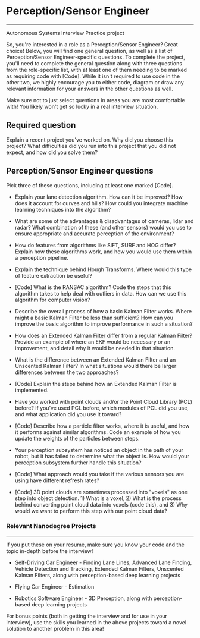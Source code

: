 # Perception/Sensor Engineer

___
Autonomous Systems Interview Practice project


So, you're interested in a role as a Perception/Sensor Engineer? Great choice! Below, you will find one general question, as well as a list of Perception/Sensor Engineer-specific questions. To complete the project, you'll need to complete the general question along with three questions from the role-specific list, with at least one of them needing to be marked as requiring code with [Code]. While it isn't required to use code in the other two, we highly encourage you to either code, diagram or draw any relevant information for your answers in the other questions as well.

Make sure not to just select questions in areas you are most comfortable with! You likely won't get so lucky in a real interview situation.

## Required question

Explain a recent project you've worked on. Why did you choose this project? What difficulties did you run into this project that you did not expect, and how did you solve them?

## Perception/Sensor Engineer questions

Pick three of these questions, including at least one marked [Code].

- Explain your lane detection algorithm. How can it be improved? How does it account for curves and hills? How could you integrate machine learning techniques into the algorithm?
  

- What are some of the advantages & disadvantages of cameras, lidar and radar? What combination of these (and other sensors) would you use to ensure appropriate and accurate perception of the environment?


- How do features from algorithms like SIFT, SURF and HOG differ? Explain how these algorithms work, and how you would use them within a perception pipeline.


- Explain the technique behind Hough Transforms. Where would this type of feature extraction be useful?


- [Code] What is the RANSAC algorithm? Code the steps that this algorithm takes to help deal with outliers in data. How can we use this algorithm for computer vision?


- Describe the overall process of how a basic Kalman Filter works. Where might a basic Kalman Filter be less than sufficient? How can you improve the basic algorithm to improve performance in such a situation?


- How does an Extended Kalman Filter differ from a regular Kalman Filter? Provide an example of where an EKF would be necessary or an improvement, and detail why it would be needed in that situation.


- What is the difference between an Extended Kalman Filter and an Unscented Kalman Filter? In what situations would there be larger differences between the two approaches?


- [Code] Explain the steps behind how an Extended Kalman Filter is implemented.


- Have you worked with point clouds and/or the Point Cloud Library (PCL) before? If you’ve used PCL before, which modules of PCL did you use, and what application did you use it toward?


- [Code] Describe how a particle filter works, where it is useful, and how it performs against similar algorithms. Code an example of how you update the weights of the particles between steps.


- Your perception subsystem has noticed an object in the path of your robot, but it has failed to determine what the object is. How would your perception subsystem further handle this situation?


- [Code] What approach would you take if the various sensors you are using have different refresh rates?


- [Code] 3D point clouds are sometimes processed into "voxels" as one step into object detection. 1) What is a voxel, 2) What is the process behind converting point cloud data into voxels (code this), and 3) Why would we want to perform this step with our point cloud data?


### Relevant Nanodegree Projects

---
If you put these on your resume, make sure you know your code and the topic in-depth before the interview!

- Self-Driving Car Engineer - Finding Lane Lines, Advanced Lane Finding, Vehicle Detection and Tracking, Extended Kalman Filters, Unscented Kalman Filters, along with perception-based deep learning projects

- Flying Car Engineer - Estimation

- Robotics Software Engineer - 3D Perception, along with perception-based deep learning projects

For bonus points (both in getting the interview and for use in your interview), use the skills you learned in the above projects toward a novel solution to another problem in this area!

